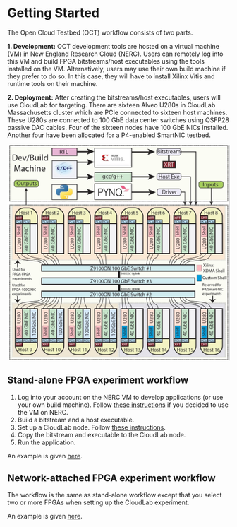 # Getting Started

The Open Cloud Testbed (OCT) workflow consists of two parts.

**1. Development:** 
OCT development tools are hosted on a virtual machine (VM) in New England Research Cloud (NERC). Users can remotely log into this VM and build FPGA bitstreams/host executables using the tools installed on the VM. Alternatively, users may use their own build machine if they prefer to do so. In this case, they will have to install Xilinx Vitis and runtime tools on their machine.

**2. Deployment:**
After creating the bitstreams/host executables, users will use CloudLab for targeting. There are sixteen Alveo U280s in CloudLab Massachusetts cluster which are PCIe connected to sixteen host machines. These U280s are connected to 100 GbE data center switches using QSFP28 passive DAC cables. Four of the sixteen nodes have 100 GbE NICs installed. Another four have been allocated for a P4-enabled SmartNIC testbed.

![plot](images/oct-setup.jpeg)

## Stand-alone FPGA experiment workflow

1. Log into your account on the NERC VM to develop applications (or use your own build machine). Follow [these instructions](https://github.com/OCT-FPGA/OCT-Tutorials/blob/master/nercsetup/nerc-vm-guide.md) if you decided to use the VM on NERC.
2. Build a bitstream and a host executable.
3. Set up a CloudLab node. Follow [these instructions](https://github.com/OCT-FPGA/OCT-Tutorials/blob/master/cloudlab-setup/README.md). 
4. Copy the bitstream and executable to the CloudLab node.
5. Run the application.

An example is given [here](https://github.com/OCT-FPGA/Vitis-Tutorials-U280/tree/2022.2/VitisAccelHelloWorld).

## Network-attached FPGA experiment workflow

The workflow is the same as stand-alone workflow except that you select two or more FPGAs when setting up the CloudLab experiment.

An example is given [here](https://github.com/OCT-FPGA/udp-network-demo).
